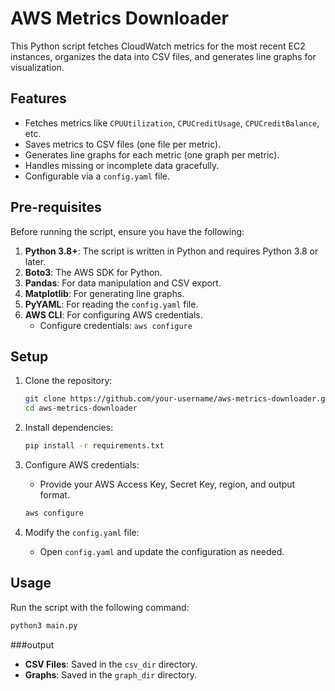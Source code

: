 # AWS Metrics Downloader

This Python script fetches CloudWatch metrics for the most recent EC2 instances, organizes the data into CSV files, and generates line graphs for visualization.

## Features
- Fetches metrics like `CPUUtilization`, `CPUCreditUsage`, `CPUCreditBalance`, etc.
- Saves metrics to CSV files (one file per metric).
- Generates line graphs for each metric (one graph per metric).
- Handles missing or incomplete data gracefully.
- Configurable via a `config.yaml` file.

## Pre-requisites

Before running the script, ensure you have the following:

1. **Python 3.8+**: The script is written in Python and requires Python 3.8 or later.
2. **Boto3**: The AWS SDK for Python.
3. **Pandas**: For data manipulation and CSV export.
4. **Matplotlib**: For generating line graphs.
5. **PyYAML**: For reading the `config.yaml` file.
6. **AWS CLI**: For configuring AWS credentials.
   - Configure credentials: `aws configure`

## Setup

1. Clone the repository:

   ```bash
   git clone https://github.com/your-username/aws-metrics-downloader.git
   cd aws-metrics-downloader
   ```

2. Install dependencies:

   ```bash
   pip install -r requirements.txt
   ```

3. Configure AWS credentials:
    - Provide your AWS Access Key, Secret Key, region, and output format.

   ```bash
   aws configure
   ```

4. Modify the `config.yaml` file:
    - Open `config.yaml` and update the configuration as needed.

## Usage

Run the script with the following command:

   ```bash
   python3 main.py
   ```

###output

- **CSV Files**: Saved in the `csv_dir` directory.
- **Graphs**: Saved in the `graph_dir` directory.

